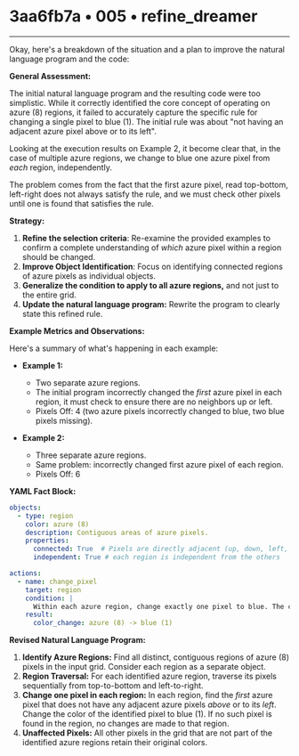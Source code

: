 # 3aa6fb7a • 005 • refine_dreamer

---
Okay, here's a breakdown of the situation and a plan to improve the natural language program and the code:

**General Assessment:**

The initial natural language program and the resulting code were too simplistic. While it correctly identified the core concept of operating on azure (8) regions, it failed to accurately capture the specific rule for changing a single pixel to blue (1). The initial rule was about "not having an adjacent azure pixel above or to its left".

Looking at the execution results on Example 2, it become clear that, in the case of multiple azure regions, we change to blue one azure pixel from *each* region, independently.

The problem comes from the fact that the first azure pixel, read top-bottom, left-right does not always satisfy the rule, and we must check other pixels until one is found that satisfies the rule.

**Strategy:**

1.  **Refine the selection criteria**: Re-examine the provided examples to confirm a complete understanding of *which* azure pixel within a region should be changed.
2.  **Improve Object Identification**: Focus on identifying connected regions of azure pixels as individual objects.
3. **Generalize the condition to apply to all azure regions,** and not just to the entire grid.
4.  **Update the natural language program:** Rewrite the program to clearly state this refined rule.

**Example Metrics and Observations:**

Here's a summary of what's happening in each example:

*   **Example 1:**
    *   Two separate azure regions.
    *   The initial program incorrectly changed the *first* azure pixel in each region, it must check to ensure there are no neighbors up or left.
    *   Pixels Off: 4 (two azure pixels incorrectly changed to blue, two blue pixels missing).

*   **Example 2:**
    *   Three separate azure regions.
    *   Same problem: incorrectly changed first azure pixel of each region.
    *   Pixels Off: 6

**YAML Fact Block:**

```yaml
objects:
  - type: region
    color: azure (8)
    description: Contiguous areas of azure pixels.
    properties:
      connected: True  # Pixels are directly adjacent (up, down, left, right).
      independent: True # each region is independent from the others

actions:
  - name: change_pixel
    target: region
    condition: |
      Within each azure region, change exactly one pixel to blue. The changed pixel is defined as the first azure pixel found, traversing the region top-bottom, left-right, which has no azure neighbors above or to the left.
    result:
      color_change: azure (8) -> blue (1)
```

**Revised Natural Language Program:**

1.  **Identify Azure Regions:** Find all distinct, contiguous regions of azure (8) pixels in the input grid. Consider each region as a separate object.
2.  **Region Traversal:** For each identified azure region, traverse its pixels sequentially from top-to-bottom and left-to-right.
3. **Change one pixel in each region:** In each region, find the *first* azure pixel that does not have any adjacent azure pixels *above* or to its *left*. Change the color of the identified pixel to blue (1). If no such pixel is found in the region, no changes are made to that region.
4.  **Unaffected Pixels:** All other pixels in the grid that are not part of the identified azure regions retain their original colors.


